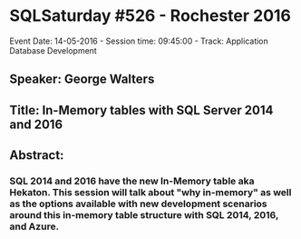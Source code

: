 # SQLSaturday #526 - Rochester 2016
Event Date: 14-05-2016 - Session time: 09:45:00 - Track: Application  Database Development
## Speaker: George Walters
## Title: In-Memory tables with SQL Server 2014 and 2016
## Abstract:
### SQL 2014 and 2016 have the new In-Memory table aka Hekaton.  This session will talk about "why in-memory" as well as the options available with new development scenarios around this in-memory table structure with SQL 2014, 2016, and Azure.
